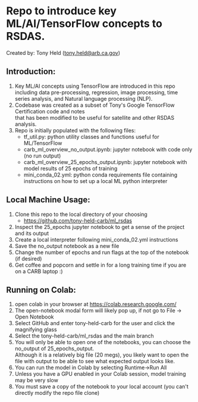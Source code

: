 # Repo to introduce key ML/AI/TensorFlow concepts to RSDAS.
Created by: Tony Held (tony.held@arb.ca.gov)

## Introduction:
1) Key ML/AI concepts using TensorFlow are introduced in this repo including data pre-processing, 
regression, image processing, time series analysis, and Natural language processing (NLP).
2) Codebase was created as a subset of Tony's Google TensorFlow Certification code and notes  
that has been modified to be useful for satellite and other RSDAS analysis.
3) Repo is initially populated with the following files:
   * tf_util.py:  python utility classes and functions useful for ML/TensorFlow
   * carb_ml_overview_no_output.ipynb: jupyter notebook with code only (no run output)
   * carb_ml_overview_25_epochs_output.ipynb: jupyter notebook with model results of 25 epochs of training
   * mini_conda_02.yml: python conda requirements file containing instructions on how to set up a local ML python interpreter

## Local Machine Usage:
1) Clone this repo to the local directory of your choosing
   * https://github.com/tony-held-carb/ml_rsdas 
2) Inspect the 25_epochs jupyter notebook to get a sense of the project and its output
3) Create a local interpreter following mini_conda_02.yml instructions
4) Save the no_output notebook as a new file
5) Change the number of epochs and run flags at the top of the notebook (if desired)
6) Get coffee and popcorn and settle in for a long training time if you are on a CARB laptop :)

## Running on Colab:
1) open colab in your browser at https://colab.research.google.com/
2) The open-notebook modal form will likely pop up, if not go to File -> Open Notebook
3) Select GitHub and enter tony-held-carb for the user and click the magnifying glass
4) Select the tony-held-carb/ml_rsdas and the main branch
5) You will only be able to open one of the notebooks, you can choose the no_output of 25_epochs_output.  
Although it is a relatively big file (20 megs), you likely want to open the file with output to
be able to see what expected output looks like.
6) You can run the model in Colab by selecting Runtime->Run All
7) Unless you have a GPU enabled in your Colab session, model training may be very slow
8) You must save a copy of the notebook to your local account (you can't directly modify the repo file clone)




